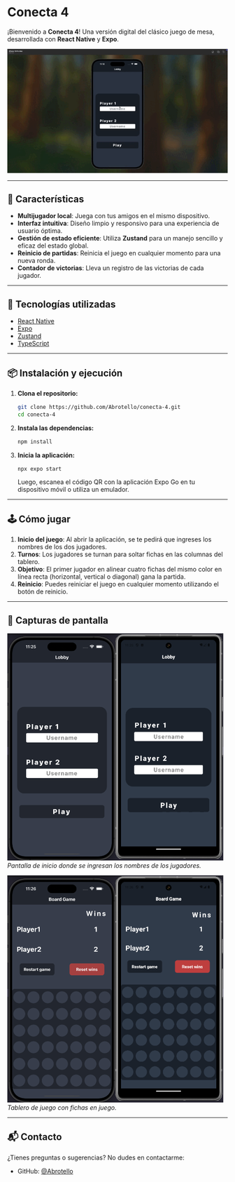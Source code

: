 # Conecta 4

¡Bienvenido a **Conecta 4**!
Una versión digital del clásico juego de mesa, desarrollada con **React Native** y **Expo**.

![Demo](./screenshots/demo.gif)

---

## 🚀 Características

* **Multijugador local**: Juega con tus amigos en el mismo dispositivo.
* **Interfaz intuitiva**: Diseño limpio y responsivo para una experiencia de usuario óptima.
* **Gestión de estado eficiente**: Utiliza **Zustand** para un manejo sencillo y eficaz del estado global.
* **Reinicio de partidas**: Reinicia el juego en cualquier momento para una nueva ronda.
* **Contador de victorias**: Lleva un registro de las victorias de cada jugador.

---

## 🧱 Tecnologías utilizadas

* [React Native](https://reactnative.dev/)
* [Expo](https://expo.dev/)
* [Zustand](https://github.com/pmndrs/zustand)
* [TypeScript](https://www.typescriptlang.org/)

---

## 📦 Instalación y ejecución

1. **Clona el repositorio:**

   ```bash
   git clone https://github.com/Abrotello/conecta-4.git
   cd conecta-4
   ```

2. **Instala las dependencias:**

   ```bash
   npm install
   ```

3. **Inicia la aplicación:**

   ```bash
   npx expo start
   ```

   Luego, escanea el código QR con la aplicación Expo Go en tu dispositivo móvil o utiliza un emulador.

---

## 🕹️ Cómo jugar

1. **Inicio del juego**: Al abrir la aplicación, se te pedirá que ingreses los nombres de los dos jugadores.
2. **Turnos**: Los jugadores se turnan para soltar fichas en las columnas del tablero.
3. **Objetivo**: El primer jugador en alinear cuatro fichas del mismo color en línea recta (horizontal, vertical o diagonal) gana la partida.
4. **Reinicio**: Puedes reiniciar el juego en cualquier momento utilizando el botón de reinicio.

---

## 🧪 Capturas de pantalla

![Pantalla de inicio](./screenshots/Lobby.png)
*Pantalla de inicio donde se ingresan los nombres de los jugadores.*

![Tablero de juego](./screenshots/Board.png)
*Tablero de juego con fichas en juego.*

---

## 📬 Contacto

¿Tienes preguntas o sugerencias? No dudes en contactarme:

* GitHub: [@Abrotello](https://github.com/Abrotello)
